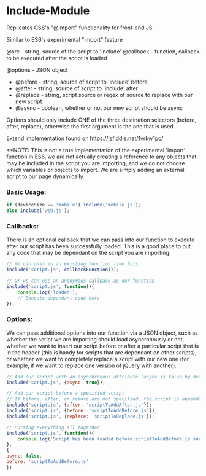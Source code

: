 # Include-Module
Replicates CSS's "@import" functionality for front-end JS

Similar to ES6's experimental "import" feature


@src - string, source of the script to 'include'
@callback - function, callback to be executed after the script is loaded

@options - JSON object
- @before - string, source of script to 'include' before
- @after - string, source of script to 'include' after
- @replace - string, script source or regex of source to replace with our new script
- @async - boolean, whether or not our new script should be async

Options should only include ONE of the three destination selectors (before, after, replace), 
otherwise the first argument is the one that is used.

Extend implementation found on https://jsfiddle.net/1vrkw1pc/

**NOTE: This is not a true implementation of the experimental 'import' function in ES6, we are not actually creating a reference to any objects that may be included in the script you are importing, and we do not choose which variables or objects to import. We are simply adding an external script to our page dynamically. 


### Basic Usage:
```javascript
if (deviceSize == 'mobile') include('mobile.js');
else include('web.js');
```

### Callbacks:
There is an optional callback that we can pass into our function to execute after our script has been successfully loaded.
This is a good place to put any code that may be dependant on the script you are importing.
```javascript
// We can pass in an existing function like this
include('script.js', callbackFunction());

// Or we can use an anonymous callback as our function
include('script.js', function(){
    console.log('loaded');
    // Execute dependant code here
});
```

### Options:
We can pass additional options into our function via a JSON object, such as whether the script we are importing should load asyncronously or not, whether we want to insert our script before or after a particular script that is in the header (this is handy for scripts that are dependant on other scripts), or whether we want to completely replace a script with our new one (for example, if we want to replace one version of jQuery with another).
```javascript
// Add our script with an asynchronous attribute (async is false by default)
include('script.js', {async: true});

// Add our script before a specified script
// If before, after, or remove are not specified, the script is appended to the bottom of the <head>
include('script.js', {after: 'scriptToAddAfter.js'});
include('script.js', {before: 'scriptToAddBefore.js'});
include('script.js', {replace: 'scriptToReplace.js'});

// Putting everything all together
include('script.js', function(){
    console.log('Script has been loaded before scriptToAddBefore.js successfully!');
},
{
async: false, 
before: 'scriptToAddBefore.js'
});
```
